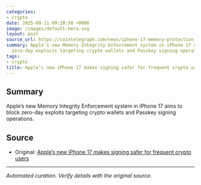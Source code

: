 ```yaml
---
categories:
- crypto
date: 2025-09-11 09:20:58 +0000
image: /images/default-hero.svg
layout: post
source_url: https://cointelegraph.com/news/iphone-17-memory-protection-boosts-crypto-security?utm_source=rss_feed&utm_medium=rss&utm_campaign=rss_partner_inbound
summary: Apple’s new Memory Integrity Enforcement system in iPhone 17 aims to block
  zero-day exploits targeting crypto wallets and Passkey signing operations.
tags:
- crypto
title: Apple’s new iPhone 17 makes signing safer for frequent crypto users
---
```


## Summary

Apple’s new Memory Integrity Enforcement system in iPhone 17 aims to block zero-day exploits targeting crypto wallets and Passkey signing operations.

## Source

- Original: [Apple’s new iPhone 17 makes signing safer for frequent crypto users](https://cointelegraph.com/news/iphone-17-memory-protection-boosts-crypto-security?utm_source=rss_feed&utm_medium=rss&utm_campaign=rss_partner_inbound)


---

*Automated curation. Verify details with the original source.*